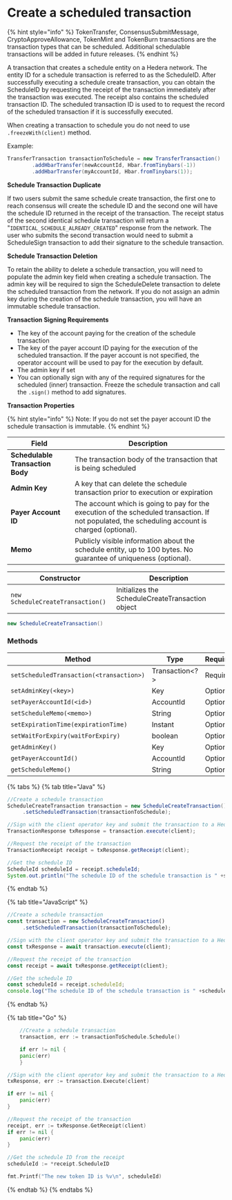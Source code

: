 # Create a scheduled transaction

{% hint style="info" %}
TokenTransfer, ConsensusSubmitMessage, CryptoApproveAllowance, TokenMint and TokenBurn transactions are the transaction types that can be scheduled. Additional schedulable transactions will be added in future releases.
{% endhint %}

A transaction that creates a schedule entity on a Hedera network. The entity ID for a schedule transaction is referred to as the ScheduleID. After successfully executing a schedule create transaction, you can obtain the ScheduleID by requesting the receipt of the transaction immediately after the transaction was executed. The receipt also contains the scheduled transaction ID. The scheduled transaction ID is used to to request the record of the scheduled transaction if it is successfully executed.

When creating a transaction to schedule you do not need to use `.freezeWith(client)` method.

Example:

```java
TransferTransaction transactionToSchedule = new TransferTransaction()
        .addHbarTransfer(newAccountId, Hbar.fromTinybars(-1))
        .addHbarTransfer(myAccountId, Hbar.fromTinybars(1));
```

**Schedule Transaction Duplicate**

If two users submit the same schedule create transaction, the first one to reach consensus will create the schedule ID and the second one will have the schedule ID returned in the receipt of the transaction. The receipt status of the second identical schedule transaction will return a "`IDENTICAL_SCHEDULE_ALREADY_CREATED`" response from the network. The user who submits the second transaction would need to submit a ScheduleSign transaction to add their signature to the schedule transaction.

**Schedule Transaction Deletion**

To retain the ability to delete a schedule transaction, you will need to populate the admin key field when creating a schedule transaction. The admin key will be required to sign the ScheduleDelete transaction to delete the scheduled transaction from the network. If you do not assign an admin key during the creation of the schedule transaction, you will have an immutable schedule transaction.

**Transaction Signing Requirements**

* The key of the account paying for the creation of the schedule transaction
* The key of the payer account ID paying for the execution of the scheduled transaction. If the payer account is not specified, the operator account will be used to pay for the execution by default.
* The admin key if set
* You can optionally sign with any of the required signatures for the scheduled (inner) transaction. Freeze the schedule transaction and call the `.sign()` method to add signatures.

**Transaction Properties**

{% hint style="info" %}
Note: If you do not set the payer account ID the schedule transaction is immutable.
{% endhint %}

| Field                            | Description                                                                                                                                       |
| -------------------------------- | ------------------------------------------------------------------------------------------------------------------------------------------------- |
| **Schedulable Transaction Body** | The transaction body of the transaction that is being scheduled                                                                                   |
| **Admin Key**                    | A key that can delete the schedule transaction prior to execution or expiration                                                                   |
| **Payer Account ID**             | The account which is going to pay for the execution of the scheduled transaction. If not populated, the scheduling account is charged (optional). |
| **Memo**                         | Publicly visible information about the schedule entity, up to 100 bytes. No guarantee of uniqueness (optional).                                   |

| Constructor                       | Description                                      |
| --------------------------------- | ------------------------------------------------ |
| `new ScheduleCreateTransaction()` | Initializes the ScheduleCreateTransaction object |

```java
new ScheduleCreateTransaction()
```

### Methods

<table><thead><tr><th>Method</th><th width="164.33333333333331">Type</th><th>Requirement</th></tr></thead><tbody><tr><td><code>setScheduledTransaction(&#x3C;transaction>)</code></td><td>Transaction&#x3C;?></td><td>Required</td></tr><tr><td><code>setAdminKey(&#x3C;key>)</code></td><td>Key</td><td>Optional</td></tr><tr><td><code>setPayerAccountId(&#x3C;id>)</code></td><td>AccountId</td><td>Optional</td></tr><tr><td><code>setScheduleMemo(&#x3C;memo>)</code></td><td>String</td><td>Optional</td></tr><tr><td><code>setExpirationTime(expirationTime)</code></td><td>Instant</td><td>Optional</td></tr><tr><td><code>setWaitForExpiry(waitForExpiry)</code></td><td>boolean</td><td>Optional</td></tr><tr><td><code>getAdminKey()</code></td><td>Key</td><td>Optional</td></tr><tr><td><code>getPayerAccountId()</code></td><td>AccountId</td><td>Optional</td></tr><tr><td><code>getScheduleMemo()</code></td><td>String</td><td>Optional</td></tr></tbody></table>

{% tabs %}
{% tab title="Java" %}
```java
//Create a schedule transaction
ScheduleCreateTransaction transaction = new ScheduleCreateTransaction()
     .setScheduledTransaction(transactionToSchedule);

//Sign with the client operator key and submit the transaction to a Hedera network
TransactionResponse txResponse = transaction.execute(client);

//Request the receipt of the transaction
TransactionReceipt receipt = txResponse.getReceipt(client);

//Get the schedule ID
ScheduleId scheduleId = receipt.scheduleId;
System.out.println("The schedule ID of the schedule transaction is " +scheduleId);
```
{% endtab %}

{% tab title="JavaScript" %}
```javascript
//Create a schedule transaction
const transaction = new ScheduleCreateTransaction()
     .setScheduledTransaction(transactionToSchedule);

//Sign with the client operator key and submit the transaction to a Hedera network
const txResponse = await transaction.execute(client);

//Request the receipt of the transaction
const receipt = await txResponse.getReceipt(client);

//Get the schedule ID
const scheduleId = receipt.scheduleId;
console.log("The schedule ID of the schedule transaction is " +scheduleId);
```
{% endtab %}

{% tab title="Go" %}
```go
    //Create a schedule transaction
    transaction, err := transactionToSchedule.Schedule()

    if err != nil {
    panic(err)
    }

//Sign with the client operator key and submit the transaction to a Hedera network
txResponse, err := transaction.Execute(client)

if err != nil {
    panic(err)
}

//Request the receipt of the transaction
receipt, err := txResponse.GetReceipt(client)
if err != nil {
    panic(err)
}

//Get the schedule ID from the receipt
scheduleId := *receipt.ScheduleID

fmt.Printf("The new token ID is %v\n", scheduleId)
```
{% endtab %}
{% endtabs %}
